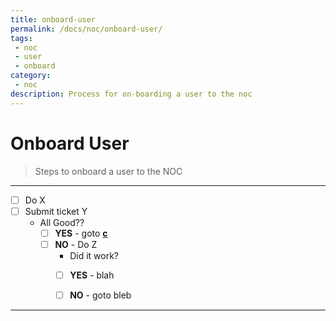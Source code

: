 ```yaml
---
title: onboard-user
permalink: /docs/noc/onboard-user/
tags: 
 - noc
 - user
 - onboard
category: 
 - noc
description: Process for on-boarding a user to the noc
---
```


# Onboard User

> Steps to onboard a user to the NOC  

---

- [ ] Do X  
- [ ] Submit ticket Y  
  * All Good??
    - [ ] **YES** - goto **[c](a)**
    - [ ] **NO** - Do Z  
       * Did it work?
        - [ ] **YES** - blah  
        - [ ] **NO** - goto bleb  


---
